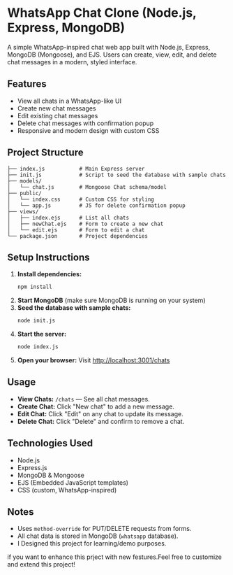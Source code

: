 # WhatsApp Chat Clone (Node.js, Express, MongoDB)

A simple WhatsApp-inspired chat web app built with Node.js, Express, MongoDB (Mongoose), and EJS. Users can create, view, edit, and delete chat messages in a modern, styled interface.

## Features
- View all chats in a WhatsApp-like UI
- Create new chat messages
- Edit existing chat messages
- Delete chat messages with confirmation popup
- Responsive and modern design with custom CSS

## Project Structure
```
├── index.js           # Main Express server
├── init.js            # Script to seed the database with sample chats
├── models/
│   └── chat.js        # Mongoose Chat schema/model
├── public/
│   └── index.css      # Custom CSS for styling
│   └── app.js         # JS for delete confirmation popup
├── views/
│   ├── index.ejs      # List all chats
│   ├── newChat.ejs    # Form to create a new chat
│   └── edit.ejs       # Form to edit a chat
└── package.json       # Project dependencies
```

## Setup Instructions
1. **Install dependencies:**
   ```bash
   npm install
   ```
2. **Start MongoDB** (make sure MongoDB is running on your system)
3. **Seed the database with sample chats:**
   ```bash
   node init.js
   ```
4. **Start the server:**
   ```bash
   node index.js
   ```
5. **Open your browser:**
   Visit [http://localhost:3001/chats](http://localhost:3001/chats)

## Usage
- **View Chats:** `/chats` — See all chat messages.
- **Create Chat:** Click "New chat" to add a new message.
- **Edit Chat:** Click "Edit" on any chat to update its message.
- **Delete Chat:** Click "Delete" and confirm to remove a chat.

## Technologies Used
- Node.js
- Express.js
- MongoDB & Mongoose
- EJS (Embedded JavaScript templates)
- CSS (custom, WhatsApp-inspired)

## Notes
- Uses `method-override` for PUT/DELETE requests from forms.
- All chat data is stored in MongoDB (`whatsapp` database).
-  I Designed  this project for learning/demo purposes.



 if you want to enhance this prject with new festures.Feel free to customize and extend this project!
